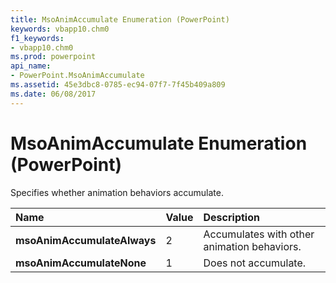 ```yaml
---
title: MsoAnimAccumulate Enumeration (PowerPoint)
keywords: vbapp10.chm0
f1_keywords:
- vbapp10.chm0
ms.prod: powerpoint
api_name:
- PowerPoint.MsoAnimAccumulate
ms.assetid: 45e3dbc8-0785-ec94-07f7-7f45b409a809
ms.date: 06/08/2017
---
```



# MsoAnimAccumulate Enumeration (PowerPoint)

Specifies whether animation behaviors accumulate. 



|**Name**|**Value**|**Description**|
|:-----|:-----|:-----|
|**msoAnimAccumulateAlways**|2|Accumulates with other animation behaviors.|
|**msoAnimAccumulateNone**|1|Does not accumulate.|

